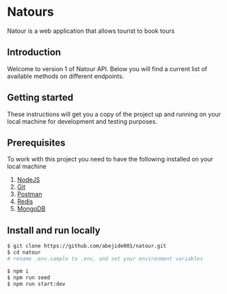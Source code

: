 # Natours

Natour is a web application that allows tourist to book tours

## Introduction

Welcome to version 1 of Natour API. Below you will find a current list of available methods on different endpoints.

## Getting started

These instructions will get you a copy of the project up and running on your local machine for development and testing purposes.

## Prerequisites

To work with this project you need to have the following installed on your local machine

1. [NodeJS](https://nodejs.org)
2. [Git](https://git-scm.com/downloads)
3. [Postman](https://www.postman.com/)
4. [Redis](redis.io)
5. [MongoDB](mongodb.com)

## Install and run locally

```bash
$ git clone https://github.com/abejide001/natour.git
$ cd natour
# rename .env.sample to .env, and set your environment variables

$ npm i
$ npm run seed
$ npm run start:dev
